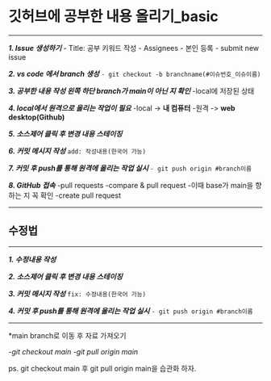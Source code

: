 # 깃허브에 공부한 내용 올리기\_basic

---

**_1. Issue 생성하기_** - Title: 공부 키워드 작성 - Assignees - 본인 등록 - submit new issue

**_2. vs code 에서 branch 생성_**
`- git checkout -b branchname(#이슈번호_이슈이름)`

**_3. 공부한 내용 작성 왼쪽 하단 branch가 main이 아닌 지 확인_**
-local에 저장된 상태

**_4. local에서 원격으로 올리는 작업이 필요_**
-local -> **내 컴퓨터** -원격 -> **web desktop(Github)**

**_5. 소스제어 클릭 후 변경 내용 스테이징_**

**_6. 커밋 메시지 작성_**
`add: 작성내용(한국어 가능)`

**_7. 커밋 후 push를 통해 원격에 올리는 작업 실시_**
`- git push origin #branch이름 `

**_8. GitHub 접속_**
-pull requests
-compare & pull request -이때 base가 main을 향하는 지 꼭 확인
-create pull request

---

## 수정법

---

**_1. 수정내용 작성_**

**_2. 소스제어 클릭 후 변경 내용 스테이징_**

**_3. 커밋 메시지 작성_**
`fix: 수정내용(한국어 가능)`

**_4. 커밋 후 push를 통해 원격에 올리는 작업 실시_**
`- git push origin #branch이름 `

---

\*main branch로 이동 후 자료 가져오기

_-git checkout main_
_-git pull origin main_

ps. git checkout main 후 git pull origin main을 습관화 하자.
